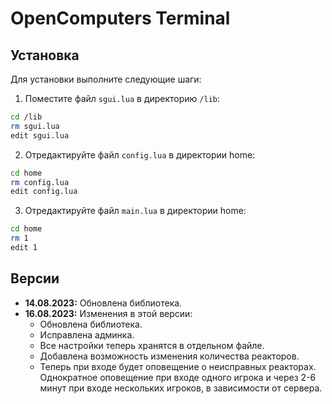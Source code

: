 # OpenComputers Terminal

## Установка
Для установки выполните следующие шаги:

1. Поместите файл `sgui.lua` в директорию `/lib`:
```bash
cd /lib
rm sgui.lua
edit sgui.lua
```
2. Отредактируйте файл `config.lua` в директории home:
  ```bash
  cd home
  rm config.lua
  edit config.lua
```
3. Отредактируйте файл `main.lua` в директории home:
  ```bash
  cd home
  rm 1
  edit 1
```

## Версии

- **14.08.2023:** Обновлена библиотека.
- **16.08.2023:** Изменения в этой версии:
  - Обновлена библиотека.
  - Исправлена админка.
  - Все настройки теперь хранятся в отдельном файле.
  - Добавлена возможность изменения количества реакторов.
  - Теперь при входе будет оповещение о неисправных реакторах. Однократное оповещение при входе одного игрока и через 2-6 минут при входе нескольких игроков, в зависимости от сервера.
